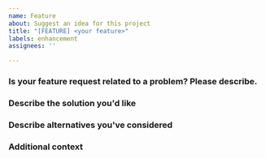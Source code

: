 ```yaml
---
name: Feature
about: Suggest an idea for this project
title: "[FEATURE] <your feature>"
labels: enhancement
assignees: ''

---
```


### Is your feature request related to a problem? Please describe.
<A clear and concise description of what the problem is.>

<Example I am always frustrated when>

### Describe the solution you'd like
<A clear and concise description of what you want to happen.>

### Describe alternatives you've considered
<A clear and concise description of any alternative solutions or features you have considered.>

### Additional context
<Add any other context or screenshots about the feature request here.>

